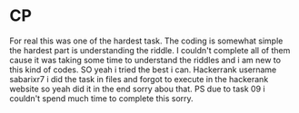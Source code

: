 # CP

For real this was one of the hardest task. The coding is somewhat simple the hardest part is understanding the riddle. I couldn't complete all of them cause it was taking some time to understand the riddles and i am new to this kind of codes. SO yeah i tried the best i can. Hackerrank username sabarixr7
i did the task in files and forgot to execute in the hackerank website so yeah did it in the end sorry abou that. PS due to task 09 i couldn't spend much time to complete this sorry.